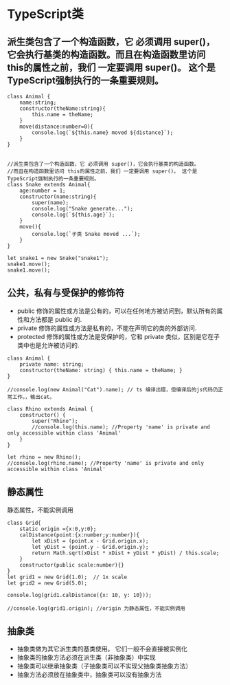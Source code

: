 # TypeScript类

## 派生类包含了一个构造函数，它 必须调用 super()，它会执行基类的构造函数。而且在构造函数里访问 this的属性之前，我们 一定要调用 super()。 这个是TypeScript强制执行的一条重要规则。

```
class Animal {
    name:string;
    constructor(theName:string){
        this.name = theName;
    }
    move(distance:number=0){
        console.log(`${this.name} moved ${distance}`);
    }
}


//派生类包含了一个构造函数，它 必须调用 super()，它会执行基类的构造函数。
//而且在构造函数里访问 this的属性之前，我们 一定要调用 super()。 这个是TypeScript强制执行的一条重要规则。
class Snake extends Animal{
    age:number = 1;
    constructor(name:string){
        super(name);
        console.log("Snake generate...");
        console.log(`${this.age}`);
    }
    move(){
        console.log(`子类 Snake moved ...`);
    }
}

let snake1 = new Snake("snake1");
snake1.move();
snake1.move();
```


## 公共，私有与受保护的修饰符
- public 修饰的属性或方法是公有的，可以在任何地方被访问到，默认所有的属性和方法都是 public 的.      
- private 修饰的属性或方法是私有的，不能在声明它的类的外部访问.    
- protected 修饰的属性或方法是受保护的，它和 private 类似，区别是它在子类中也是允许被访问的.    
  
```
class Animal {
    private name: string;
    constructor(theName: string) { this.name = theName; }
}

//console.log(new Animal("Cat").name); // ts 编译出错，但编译后的js代码仍正常工作。，输出cat。

class Rhino extends Animal {
    constructor() {
        super("Rhino");
        //console.log(this.name); //Property 'name' is private and only accessible within class 'Animal'
    }
}

let rhino = new Rhino();
//console.log(rhino.name); //Property 'name' is private and only accessible within class 'Animal'
```    
   
## 静态属性
 静态属性，不能实例调用  
  
```
class Grid{
    static origin ={x:0,y:0};
    calDistance(point:{x:number;y:number}){
        let xDist = (point.x - Grid.origin.x);
        let yDist = (point.y - Grid.origin.y);
        return Math.sqrt(xDist * xDist + yDist * yDist) / this.scale;
    }
    constructor(public scale:number){}
}
let grid1 = new Grid(1.0);  // 1x scale
let grid2 = new Grid(5.0);

console.log(grid1.calDistance({x: 10, y: 10}));

//console.log(grid1.origin); //origin 为静态属性，不能实例调用
```

## 抽象类
- 抽象类做为其它派生类的基类使用。 它们一般不会直接被实例化
- 抽象类的抽象方法必须在派生类（非抽象类）中实现
- 抽象类可以继承抽象类（子抽象类可以不实现父抽象类抽象方法）
- 抽象方法必须放在抽象类中，抽象类可以没有抽象方法  

       
       